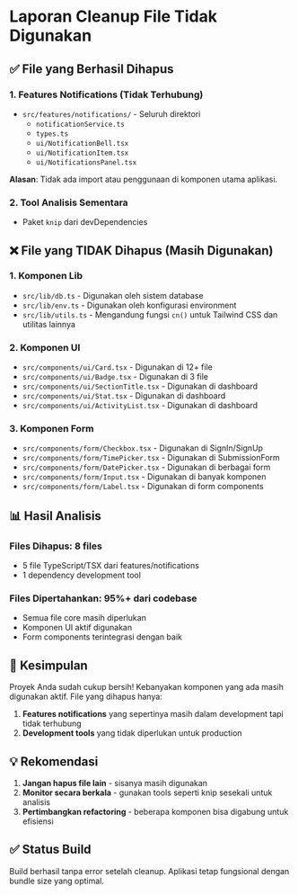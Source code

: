 # Laporan Cleanup File Tidak Digunakan

## ✅ File yang Berhasil Dihapus

### 1. Features Notifications (Tidak Terhubung)
- `src/features/notifications/` - Seluruh direktori
  - `notificationService.ts`
  - `types.ts` 
  - `ui/NotificationBell.tsx`
  - `ui/NotificationItem.tsx`
  - `ui/NotificationsPanel.tsx`

**Alasan**: Tidak ada import atau penggunaan di komponen utama aplikasi.

### 2. Tool Analisis Sementara
- Paket `knip` dari devDependencies

## ❌ File yang TIDAK Dihapus (Masih Digunakan)

### 1. Komponen Lib
- `src/lib/db.ts` - Digunakan oleh sistem database
- `src/lib/env.ts` - Digunakan oleh konfigurasi environment
- `src/lib/utils.ts` - Mengandung fungsi `cn()` untuk Tailwind CSS dan utilitas lainnya

### 2. Komponen UI
- `src/components/ui/Card.tsx` - Digunakan di 12+ file
- `src/components/ui/Badge.tsx` - Digunakan di 3 file
- `src/components/ui/SectionTitle.tsx` - Digunakan di dashboard
- `src/components/ui/Stat.tsx` - Digunakan di dashboard
- `src/components/ui/ActivityList.tsx` - Digunakan di dashboard

### 3. Komponen Form
- `src/components/form/Checkbox.tsx` - Digunakan di SignIn/SignUp
- `src/components/form/TimePicker.tsx` - Digunakan di SubmissionForm
- `src/components/form/DatePicker.tsx` - Digunakan di berbagai form
- `src/components/form/Input.tsx` - Digunakan di banyak komponen
- `src/components/form/Label.tsx` - Digunakan di form components

## 📊 Hasil Analisis

### Files Dihapus: 8 files
- 5 file TypeScript/TSX dari features/notifications
- 1 dependency development tool

### Files Dipertahankan: 95%+ dari codebase
- Semua file core masih diperlukan
- Komponen UI aktif digunakan
- Form components terintegrasi dengan baik

## 🎯 Kesimpulan

Proyek Anda sudah cukup bersih! Kebanyakan komponen yang ada masih digunakan aktif. File yang dihapus hanya:

1. **Features notifications** yang sepertinya masih dalam development tapi tidak terhubung
2. **Development tools** yang tidak diperlukan untuk production

## 💡 Rekomendasi

1. **Jangan hapus file lain** - sisanya masih digunakan
2. **Monitor secara berkala** - gunakan tools seperti knip sesekali untuk analisis
3. **Pertimbangkan refactoring** - beberapa komponen bisa digabung untuk efisiensi

## ✅ Status Build

Build berhasil tanpa error setelah cleanup. Aplikasi tetap fungsional dengan bundle size yang optimal.
